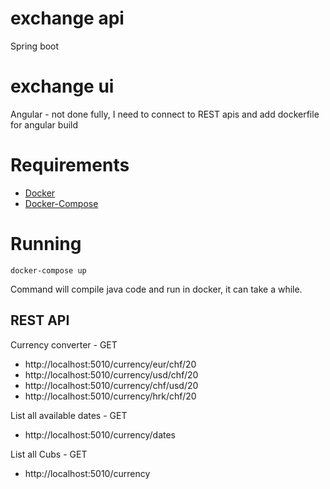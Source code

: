 # exchange api
Spring boot 
# exchange ui
Angular - not done fully, I need to connect to REST apis and add dockerfile for angular build

# Requirements

* [Docker](https://docs.docker.com/install/)
* [Docker-Compose](https://docs.docker.com/compose/install/)

# Running
```
docker-compose up
```
Command will compile java code and run in docker, it can take a while.


## REST API
Currency converter - GET 
* http://localhost:5010/currency/eur/chf/20
* http://localhost:5010/currency/usd/chf/20
* http://localhost:5010/currency/chf/usd/20
* http://localhost:5010/currency/hrk/chf/20

List all available dates - GET
* http://localhost:5010/currency/dates

List all Cubs - GET
* http://localhost:5010/currency
